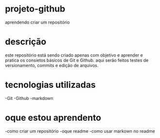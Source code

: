 # projeto-github
aprendendo criar um repositório

# descrição
este repositório está sendo criado apenas com objetivo e aprender e pratica os consietos básicos de Git e Github.
aqui serão feitos testes de versionamento, commits e edição de arquivos.

# tecnologias utilizadas
-Git
-Github
-markdown

# oque estou aprendento
-como criar  um repositório
-oque readme
-como usar markown no readme
